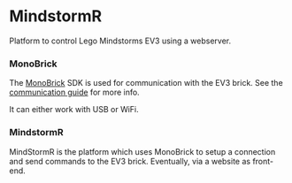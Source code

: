 # MindstormR
Platform to control Lego Mindstorms EV3 using a webserver.

### MonoBrick
The [MonoBrick](http://www.monobrick.dk/software/monobrick/) SDK is used for communication with the EV3 brick. See the [communication guide](http://www.monobrick.dk/guides/communication-library-guides/monobrick-guide/) for more info.

It can either work with USB or WiFi.

### MindstormR
MindStormR is the platform which uses MonoBrick to setup a connection and send commands to the EV3 brick. Eventually, via a website as front-end.
